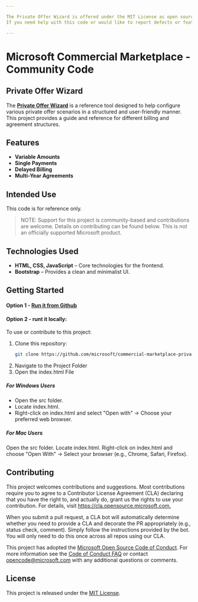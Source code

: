 ```yaml
---

The Private Offer Wizard is offered under the MIT License as open source software and is <ins>not supported</ins> by Microsoft.
If you need help with this code or would like to report defects or feature requests, use the Issues feature on this GitHub repository.

---
```


# Microsoft Commercial Marketplace - Community Code

## Private Offer Wizard  

The [**Private Offer Wizard**](https://microsoft.github.io/commercial-marketplace-private-offer/) is a reference tool designed to help configure various private offer scenarios in a structured and user-friendly manner. This project provides a guide and reference for different billing and agreement structures.

## Features  

- **Variable Amounts**
- **Single Payments**
- **Delayed Billing**
- **Multi-Year Agreements**

## Intended Use

This code is for reference only.

> NOTE: Support for this project is community-based and contributions are welcome. Details on contributing can be found below. This is not an officially supported Microsoft product.

## Technologies Used  

- **HTML, CSS, JavaScript** – Core technologies for the frontend.  
- **Bootstrap** – Provides a clean and minimalist UI.  
  
## Getting Started  

#### Option 1 - [Run it from Github](https://microsoft.github.io/commercial-marketplace-private-offer/)
  

#### Option 2 - runt it locally:

To use or contribute to this project:  

1. Clone this repository:  
   ```sh
   git clone https://github.com/microsoft/commercial-marketplace-private-offer.git
2. Navigate to the Project Folder
3. Open the index.html File
##### For Windows Users

- Open the src folder.
- Locate index.html.
- Right-click on index.html and select "Open with" → Choose your preferred web browser.

##### For Mac Users

Open the src folder.
Locate index.html.
Right-click on index.html and choose "Open With" → Select your browser (e.g., Chrome, Safari, Firefox).

## Contributing

This project welcomes contributions and suggestions.  Most contributions require you to agree to a
Contributor License Agreement (CLA) declaring that you have the right to, and actually do, grant us
the rights to use your contribution. For details, visit <https://cla.opensource.microsoft.com.>

When you submit a pull request, a CLA bot will automatically determine whether you need to provide
a CLA and decorate the PR appropriately (e.g., status check, comment). Simply follow the instructions
provided by the bot. You will only need to do this once across all repos using our CLA.

This project has adopted the [Microsoft Open Source Code of Conduct](https://opensource.microsoft.com/codeofconduct/).
For more information see the [Code of Conduct FAQ](https://opensource.microsoft.com/codeofconduct/faq/) or
contact [opencode@microsoft.com](mailto:opencode@microsoft.com) with any additional questions or comments.

## License

This project is released under the [MIT License](LICENSE).
